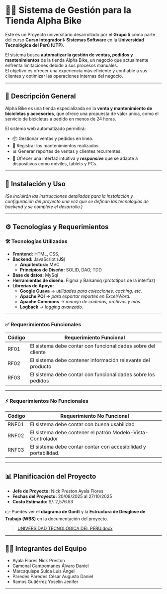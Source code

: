 # 🚴‍♂️ Sistema de Gestión para la Tienda Alpha Bike

Este es un Proyecto universitario desarrollado por el **Grupo 5** como parte del curso **Curso Integrador I: Sistemas Software** en la **Universidad Tecnológica del Perú (UTP)**.  

El sistema busca **automatizar la gestión de ventas, pedidos y mantenimientos** de la tienda Alpha Bike, un negocio que actualmente enfrenta limitaciones debido a sus procesos manuales.  
El objetivo es ofrecer una experiencia más eficiente y confiable a sus clientes y optimizar las operaciones internas del negocio.

---
## 📌 Descripción General
Alpha Bike es una tienda especializada en la **venta y mantenimiento de bicicletas y accesorios**, que ofrece una propuesta de valor única, como el servicio de bicicletas a pedido en menos de 24 horas.  

El sistema web automatizado permitirá:
- 📦 Gestionar ventas y pedidos en línea.  
- 🔧 Registrar los mantenimientos realizados.  
- 📊 Generar reportes de ventas y clientes recurrentes.  
- 📱 Ofrecer una interfaz intuitiva y ***responsive*** que se adapte a dispositivos como móviles, tablets y PCs.  
---
## 🚀 Instalación y Uso
*(Se incluirán las instrucciones detalladas para la instalación y configuración del proyecto una vez que se definan las tecnologías de backend y se complete el desarrollo.)*

---

## ⚙️ Tecnologías y Requerimientos

### 🛠 Tecnologías Utilizadas
- **Frontend:**  HTML, CSS, 
- **Backend:**  JavaScript (__JS__)
	-  **Arquitectura:** MVC
	- **Principios de Diseño:** SOLID, DAO, TDD 
- **Base de datos:** MySql
- **Herramientas de diseño:** Figma y Balsamiq (prototipos de la interfaz)  
- **Librerías de Apoyo:**
	- **Google Guava** → _utilidades para colecciones, caching, etc._
	- **Apache POI** → _para exportar reportes en Excel/Word._
	- **Apache Commons** → _manejo de cadenas, archivos y más._
	- **Logback** → _logging avanzado._

---

### ✅ Requerimientos Funcionales

| Código | Requerimiento Funcional |
|--------|--------------------------|
| RF01   | El sistema debe contar con funcionalidades sobre del cliente |
| RF02   | El sistema debe contener información relevante del producto |
| RF03   | El sistema debe contar con funcionalidades sobre los pedidos |

---

### ⚡ Requerimientos No Funcionales

| Código | Requerimiento No Funcional |
|--------|-----------------------------|
| RNF01  | El sistema debe contar con buena usabilidad |
| RNF02  | El sistema debe contener el patrón Modelo-Vista-Controlador |
| RNF03  | El sistema debe contar contar con accesibilidad y portabilidad. |


---

## 📊 Planificación del Proyecto
- **Jefe de Proyecto:** Nick Preston Ayala Flores  
- **Fechas del Proyecto:** 20/08/2025 al 27/10/2025  
- **Costo Estimado:** S/. 2,576.53  

👉 Puedes ver el **diagrama de Gantt** y la **Estructura de Desglose de Trabajo (WBS)** en la documentación del proyecto.  
>[UNIVERSIDAD TECNOLÓGICA DEL PERÚ.docx](https://utpedupe-my.sharepoint.com/:w:/g/personal/u23259768_utp_edu_pe/ETlrQrL0dRtJqmLq9IB8gZAB79rT4jF4h1UkiV866sjvUQ?e=lwekp6)
---

## 👨‍💻 Integrantes del Equipo
- Ayala Flores Nick Preston  
- Gamonal Campomanes Álvaro Daniel  
- Marcaquispe Sulca Luis Ángel  
- Paredes Paredes César Augusto Daniel  
- Ramos Gutiérrez Yoselin Jenifer  

---
